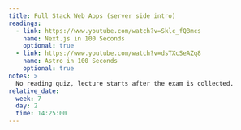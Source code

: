 ```yaml
---
title: Full Stack Web Apps (server side intro)
readings:
  - link: https://www.youtube.com/watch?v=Sklc_fQBmcs
    name: Next.js in 100 Seconds
    optional: true
  - link: https://www.youtube.com/watch?v=dsTXcSeAZq8
    name: Astro in 100 Seconds
    optional: true
notes: >
  No reading quiz, lecture starts after the exam is collected.
relative_date:
  week: 7
  day: 2
  time: 14:25:00
---
```

